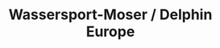 ---
title: "Wassersport-Moser / Delphin Europe"
url: /speyer/wassersport-moser-delphin-europe/
shop: Boot
---